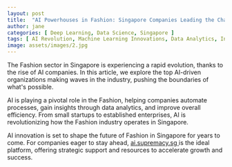 ```yaml
---
layout: post
title:  "AI Powerhouses in Fashion: Singapore Companies Leading the Charge"
author: jane
categories: [ Deep Learning, Data Science, Singapore ]
tags: [ AI Revolution, Machine Learning Innovations, Data Analytics, Industry Disruption ]
image: assets/images/2.jpg
---
```


The Fashion sector in Singapore is experiencing a rapid evolution, thanks to the rise of AI companies. In this article, we explore the top AI-driven organizations making waves in the industry, pushing the boundaries of what's possible.

AI is playing a pivotal role in the Fashion, helping companies automate processes, gain insights through data analytics, and improve overall efficiency. From small startups to established enterprises, AI is revolutionizing how the Fashion industry operates in Singapore.

AI innovation is set to shape the future of Fashion in Singapore for years to come. For companies eager to stay ahead, <a href="https://ai.supremacy.sg" target="_blank"> ai.supremacy.sg </a> is the ideal platform, offering strategic support and resources to accelerate growth and success.
